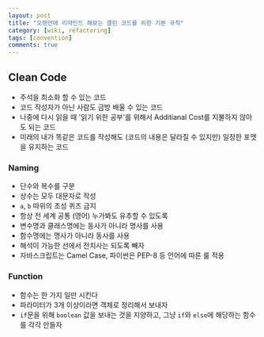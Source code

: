 ```yaml
---
layout: post
title: "오랜만에 리마인드 해보는 클린 코드를 위한 기본 규칙"
category: [wiki, refactoring]
tags: [convention]
comments: true
---
```


## Clean Code

- 주석을 최소화 할 수 있는 코드
- 코드 작성자가 아닌 사람도 금방 배울 수 있는 코드
- 나중에 다시 읽을 때 '읽기 위한 공부'를 위해서 Additianal Cost를 지불하지 않아도 되는 코드
- 미래의 내가 똑같은 코드를 작성해도 (코드의 내용은 달라질 수 있지만) 일정한 포맷을 유지하는 코드

### Naming

- 단수와 복수를 구분
- 상수는 모두 대문자로 작성
- `a`, `b` 따위의 초성 퀴즈 금지
- 항상 전 세계 공통 (영어) 누가봐도 유추할 수 있도록
- 변수명과 클래스명에는 동사가 아니라 명사를 사용
- 함수명에는 명사가 아니라 동사를 사용
- 해석이 가능한 선에서 전치사는 되도록 빼자
- 자바스크립트는 Camel Case, 파이썬은 PEP-8 등 언어에 따른 룰 적용

### Function

- 함수는 한 가지 일만 시킨다
- 파라미터가 3개 이상이라면 객체로 정리해서 보내자
- `if`문을 위해 `boolean` 값을 보내는 것을 지양하고, 그냥 `if`와 `else`에 해당하는 함수를 각각 만들자
